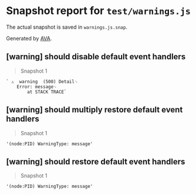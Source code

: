 # Snapshot report for `test/warnings.js`

The actual snapshot is saved in `warnings.js.snap`.

Generated by [AVA](https://ava.li).

## [warning] should disable default event handlers

> Snapshot 1

    ` ⚠  warning  (500) Detail␊
        Error: message␊
            at STACK TRACE`

## [warning] should multiply restore default event handlers

> Snapshot 1

    '(node:PID) WarningType: message'

## [warning] should restore default event handlers

> Snapshot 1

    '(node:PID) WarningType: message'
